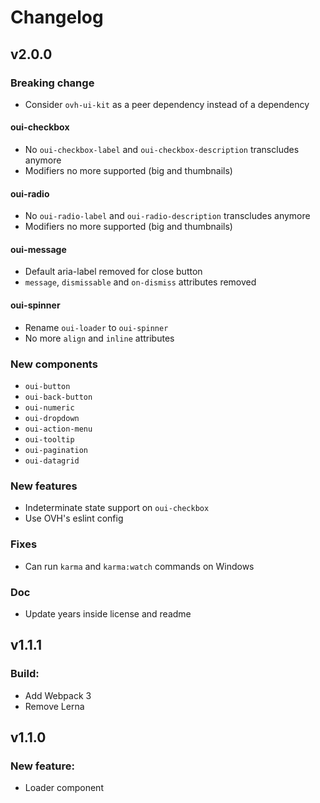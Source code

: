 # Changelog

## v2.0.0

### Breaking change
- Consider `ovh-ui-kit` as a peer dependency instead of a dependency

#### oui-checkbox
- No `oui-checkbox-label` and `oui-checkbox-description` transcludes anymore
- Modifiers no more supported (big and thumbnails)

#### oui-radio
- No `oui-radio-label` and `oui-radio-description` transcludes anymore
- Modifiers no more supported (big and thumbnails)

#### oui-message
- Default aria-label removed for close button
- `message`, `dismissable` and `on-dismiss` attributes removed

#### oui-spinner
- Rename `oui-loader` to `oui-spinner`
- No more `align` and `inline` attributes

### New components
- `oui-button`
- `oui-back-button`
- `oui-numeric`
- `oui-dropdown`
- `oui-action-menu`
- `oui-tooltip`
- `oui-pagination`
- `oui-datagrid`

### New features
- Indeterminate state support on `oui-checkbox`
- Use OVH's eslint config

### Fixes
- Can run `karma` and `karma:watch` commands on Windows

### Doc
- Update years inside license and readme

## v1.1.1

### Build:

- Add Webpack 3
- Remove Lerna

## v1.1.0

### New feature:

- Loader component

